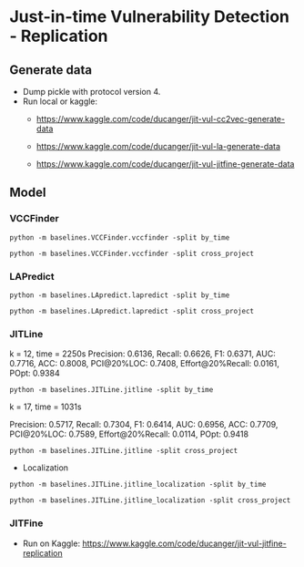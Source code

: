 # Just-in-time Vulnerability Detection - Replication
## Generate data
* Dump pickle with protocol version 4.
* Run local or kaggle:
  * https://www.kaggle.com/code/ducanger/jit-vul-cc2vec-generate-data

  * https://www.kaggle.com/code/ducanger/jit-vul-la-generate-data

  * https://www.kaggle.com/code/ducanger/jit-vul-jitfine-generate-data

## Model
### VCCFinder
```
python -m baselines.VCCFinder.vccfinder -split by_time
```
```
python -m baselines.VCCFinder.vccfinder -split cross_project
```

### LAPredict
```
python -m baselines.LApredict.lapredict -split by_time
```
```
python -m baselines.LApredict.lapredict -split cross_project
```

### JITLine
k = 12, time = 2250s
Precision: 0.6136, Recall: 0.6626, F1: 0.6371,  AUC: 0.7716, ACC: 0.8008, PCI@20%LOC: 0.7408, Effort@20%Recall: 0.0161, POpt: 0.9384
```
python -m baselines.JITLine.jitline -split by_time
```
k = 17, time = 1031s

Precision: 0.5717, Recall: 0.7304, F1: 0.6414,  AUC: 0.6956, ACC: 0.7709, PCI@20%LOC: 0.7589, Effort@20%Recall: 0.0114, POpt: 0.9418
```
python -m baselines.JITLine.jitline -split cross_project
```
* Localization
```
python -m baselines.JITLine.jitline_localization -split by_time
```
```
python -m baselines.JITLine.jitline_localization -split cross_project
```

### JITFine
* Run on Kaggle: https://www.kaggle.com/code/ducanger/jit-vul-jitfine-replication